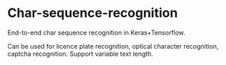 # Char-sequence-recognition
End-to-end char sequence recognition in Keras+Tensorflow.

Can be used for licence plate recognition, optical character recognition, captcha recognition.
Support variable text length.
